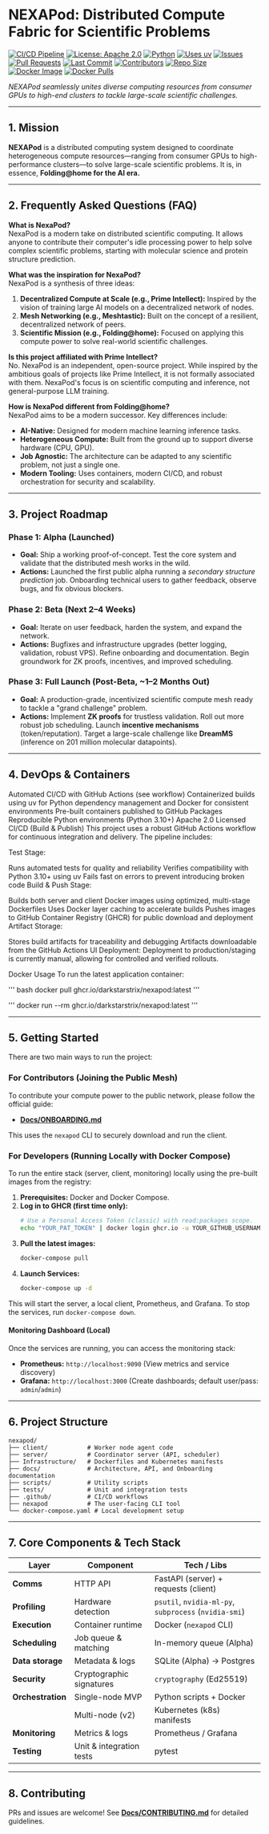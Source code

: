 <!-- Tags: #DistributedComputing, #ScientificComputing, #HeterogeneousResources, #ScalableArchitecture, #Innovation, #OpenSource -->

# NEXAPod: Distributed Compute Fabric for Scientific Problems

[![CI/CD Pipeline](https://github.com/DarkStarStrix/NexaPod/actions/workflows/ci.yml/badge.svg)](https://github.com/DarkStarStrix/NexaPod/actions/workflows/ci.yml)
[![License: Apache 2.0](https://img.shields.io/badge/License-Apache%202.0-blue.svg)](LICENSE)
[![Python](https://img.shields.io/badge/python-3.10%2B-blue)](https://www.python.org/)
[![Uses uv](https://img.shields.io/badge/package%20manager-uv-ff69b4)](https://github.com/astral-sh/uv)
[![Issues](https://img.shields.io/github/issues/DarkStarStrix/NexaPod.svg)](https://github.com/DarkStarStrix/NexaPod/issues)
[![Pull Requests](https://img.shields.io/github/issues-pr/DarkStarStrix/NexaPod.svg)](https://github.com/DarkStarStrix/NexaPod/pulls)
[![Last Commit](https://img.shields.io/github/last-commit/DarkStarStrix/NexaPod.svg)](https://github.com/DarkStarStrix/NexaPod/commits/main)
[![Contributors](https://img.shields.io/github/contributors/DarkStarStrix/NexaPod.svg)](https://github.com/DarkStarStrix/NexaPod/graphs/contributors)
[![Repo Size](https://img.shields.io/github/repo-size/DarkStarStrix/NexaPod.svg)](https://github.com/DarkStarStrix/NexaPod)
[![Docker Image](https://img.shields.io/badge/container-GitHub%20Packages-blue)](https://github.com/orgs/DarkStarStrix/packages?repo_name=NexaPod)
[![Docker Pulls](https://img.shields.io/docker/pulls/your-dockerhub-username/nexapod)](https://hub.docker.com/r/your-dockerhub-username/nexapod)

*NEXAPod seamlessly unites diverse computing resources from consumer GPUs to high-end clusters to tackle large-scale scientific challenges.*

---

## 1. Mission

**NEXAPod** is a distributed computing system designed to coordinate heterogeneous compute resources—ranging from consumer GPUs to high-performance clusters—to solve large-scale scientific problems. It is, in essence, **Folding@home for the AI era.**

---

## 2. Frequently Asked Questions (FAQ)

**What is NexaPod?**  
NexaPod is a modern take on distributed scientific computing. It allows anyone to contribute their computer's idle processing power to help solve complex scientific problems, starting with molecular science and protein structure prediction.

**What was the inspiration for NexaPod?**  
NexaPod is a synthesis of three ideas:
1.  **Decentralized Compute at Scale (e.g., Prime Intellect):** Inspired by the vision of training large AI models on a decentralized network of nodes.
2.  **Mesh Networking (e.g., Meshtastic):** Built on the concept of a resilient, decentralized network of peers.
3.  **Scientific Mission (e.g., Folding@home):** Focused on applying this compute power to solve real-world scientific challenges.

**Is this project affiliated with Prime Intellect?**  
No. NexaPod is an independent, open-source project. While inspired by the ambitious goals of projects like Prime Intellect, it is not formally associated with them. NexaPod's focus is on scientific computing and inference, not general-purpose LLM training.

**How is NexaPod different from Folding@home?**  
NexaPod aims to be a modern successor. Key differences include:
-   **AI-Native:** Designed for modern machine learning inference tasks.
-   **Heterogeneous Compute:** Built from the ground up to support diverse hardware (CPU, GPU).
-   **Job Agnostic:** The architecture can be adapted to any scientific problem, not just a single one.
-   **Modern Tooling:** Uses containers, modern CI/CD, and robust orchestration for security and scalability.

---

## 3. Project Roadmap

### **Phase 1: Alpha (Launched)**
-   **Goal:** Ship a working proof-of-concept. Test the core system and validate that the distributed mesh works in the wild.
-   **Actions:** Launched the first public alpha running a *secondary structure prediction* job. Onboarding technical users to gather feedback, observe bugs, and fix obvious blockers.

### **Phase 2: Beta (Next 2–4 Weeks)**
-   **Goal:** Iterate on user feedback, harden the system, and expand the network.
-   **Actions:** Bugfixes and infrastructure upgrades (better logging, validation, robust VPS). Refine onboarding and documentation. Begin groundwork for ZK proofs, incentives, and improved scheduling.

### **Phase 3: Full Launch (Post-Beta, ~1–2 Months Out)**
-   **Goal:** A production-grade, incentivized scientific compute mesh ready to tackle a "grand challenge" problem.
-   **Actions:** Implement **ZK proofs** for trustless validation. Roll out more robust job scheduling. Launch **incentive mechanisms** (token/reputation). Target a large-scale challenge like **DreamMS** (inference on 201 million molecular datapoints).

---

## 4. DevOps & Containers
Automated CI/CD with GitHub Actions (see workflow)
Containerized builds using uv for Python dependency management and Docker for consistent environments
Pre-built containers published to GitHub Packages
Reproducible Python environments (Python 3.10+)
Apache 2.0 Licensed
CI/CD (Build & Publish)
This project uses a robust GitHub Actions workflow for continuous integration and delivery. The pipeline includes:

Test Stage:

Runs automated tests for quality and reliability
Verifies compatibility with Python 3.10+ using uv
Fails fast on errors to prevent introducing broken code
Build & Push Stage:

Builds both server and client Docker images using optimized, multi-stage Dockerfiles
Uses Docker layer caching to accelerate builds
Pushes images to GitHub Container Registry (GHCR) for public download and deployment
Artifact Storage:

Stores build artifacts for traceability and debugging
Artifacts downloadable from the GitHub Actions UI
Deployment:
Deployment to production/staging is currently manual, allowing for controlled and verified rollouts.

Docker Usage
To run the latest application container:

'''
bash
docker pull ghcr.io/darkstarstrix/nexapod:latest
'''

'''
docker run --rm ghcr.io/darkstarstrix/nexapod:latest
'''

---

## 5. Getting Started

There are two main ways to run the project:

### For Contributors (Joining the Public Mesh)
To contribute your compute power to the public network, please follow the official guide:
-   **[Docs/ONBOARDING.md](Docs/ONBOARDING.md)**

This uses the `nexapod` CLI to securely download and run the client.

### For Developers (Running Locally with Docker Compose)
To run the entire stack (server, client, monitoring) locally using the pre-built images from the registry:
1.  **Prerequisites:** Docker and Docker Compose.
2.  **Log in to GHCR (first time only):**
    ```bash
    # Use a Personal Access Token (classic) with read:packages scope.
    echo "YOUR_PAT_TOKEN" | docker login ghcr.io -u YOUR_GITHUB_USERNAME --password-stdin
    ```
3.  **Pull the latest images:**
    ```bash
    docker-compose pull
    ```
4.  **Launch Services:**
    ```bash
    docker-compose up -d
    ```
This will start the server, a local client, Prometheus, and Grafana. To stop the services, run `docker-compose down`.

#### Monitoring Dashboard (Local)
Once the services are running, you can access the monitoring stack:
-   **Prometheus:** `http://localhost:9090` (View metrics and service discovery)
-   **Grafana:** `http://localhost:3000` (Create dashboards; default user/pass: `admin`/`admin`)

---

## 6. Project Structure

```
nexapod/
├── client/           # Worker node agent code
├── server/           # Coordinator server (API, scheduler)
├── Infrastructure/   # Dockerfiles and Kubernetes manifests
├── docs/             # Architecture, API, and Onboarding documentation
├── scripts/          # Utility scripts
├── tests/            # Unit and integration tests
├── .github/          # CI/CD workflows
├── nexapod           # The user-facing CLI tool
└── docker-compose.yaml # Local development setup
```

---

## 7. Core Components & Tech Stack

| Layer                | Component                | Tech / Libs                                           |
|----------------------|--------------------------|-------------------------------------------------------|
| **Comms**            | HTTP API                 | FastAPI (server) + requests (client)                  |
| **Profiling**        | Hardware detection       | `psutil`, `nvidia-ml-py`, `subprocess` (`nvidia-smi`) |
| **Execution**        | Container runtime        | Docker (`nexapod` CLI)                                |
| **Scheduling**       | Job queue & matching     | In-memory queue (Alpha)                               |
| **Data storage**     | Metadata & logs          | SQLite (Alpha) → Postgres                             |
| **Security**         | Cryptographic signatures | `cryptography` (Ed25519)                              |
| **Orchestration**    | Single-node MVP          | Python scripts + Docker                               |
|                      | Multi-node (v2)          | Kubernetes (k8s) manifests                            |
| **Monitoring**       | Metrics & logs           | Prometheus / Grafana                                  |
| **Testing**          | Unit & integration tests | pytest                                                |

---

## 8. Contributing

PRs and issues are welcome! See **[Docs/CONTRIBUTING.md](Docs/CONTRIBUTING.md)** for detailed guidelines.
